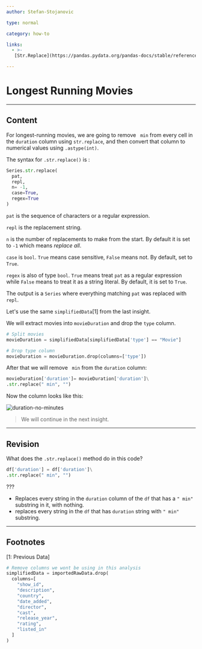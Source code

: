 ```yaml
---
author: Stefan-Stojanovic

type: normal

category: how-to

links:
  - >- 
   [Str.Replace](https://pandas.pydata.org/pandas-docs/stable/reference/api/pandas.Series.str.replace.html){documentation}

---
```


# Longest Running Movies

---
## Content

For longest-running movies, we are going to remove ` min` from every cell in the `duration` column using `str.replace`, and then convert that column to numerical values using `.astype(int)`.

The syntax for `.str.replace()` is :
```py
Series.str.replace(
  pat, 
  repl, 
  n= -1, 
  case=True,
  regex=True
)
```

`pat` is the sequence of characters or a regular expression.

`repl` is the replacement string.

`n` is the number of replacements to make from the start. By default it is set to `-1` which means *replace all*. 

`case` is `bool`. `True` means case sensitive, `False` means not. By default, set to `True`.

`regex` is also of type `bool`. `True` means treat `pat` as a regular expression while `False` means to treat it as a string literal. By default, it is set to `True`.

The output is a `Series` where everything matching `pat` was replaced with `repl`.

Let's use the same `simplifiedData`[1] from the last insight.

We will extract movies into `movieDuration` and drop the `type` column.
```py
# Split movies
movieDuration = simplifiedData[simplifiedData['type'] == "Movie"]

# Drop type column
movieDuration = movieDuration.drop(columns=['type'])
```

After that we will remove ` min` from the `duration` column:
```py
movieDuration['duration']= movieDuration['duration']\
.str.replace(" min", "")
```

Now the column looks like this:

![duration-no-minutes](https://img.enkipro.com/20a9bbe37844becebfd5ce77b42bada2.png)

> We will continue in the next insight.

---

## Revision

What does the `.str.replace()` method do in this code?

```python
df['duration'] = df['duration']\
.str.replace(" min", "")
```

???

- Replaces every string in the `duration` column of the `df` that has a `" min"` substring in it, with nothing.
- replaces every string in the `df` that has `duration` string with `" min"` substring.

---
## Footnotes
[1: Previous Data]

```py
# Remove columns we wont be using in this analysis
simplifiedData = importedRawData.drop(
  columns=[
    "show_id", 
    "description", 
    "country", 
    "date_added", 
    "director",
    "cast",
    "release_year",
    "rating", 
    "listed_in"
  ]
)
```